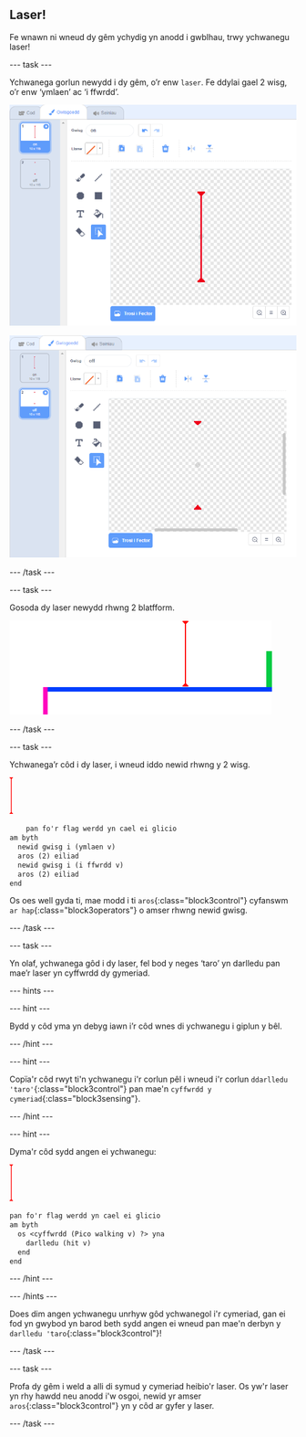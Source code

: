 ## Laser!

Fe wnawn ni wneud dy gêm ychydig yn anodd i gwblhau, trwy ychwanegu laser!

\--- task \---

Ychwanega gorlun newydd i dy gêm, o’r enw `laser`. Fe ddylai gael 2 wisg, o’r enw ‘ymlaen’ ac ‘i ffwrdd’.

![sgrinlun](images/dodge-lasers-costume1.png)

![sgrinlun](images/dodge-lasers-costume2.png)

\--- /task \---

\--- task \---

Gosoda dy laser newydd rhwng 2 blatfform.

![sgrinlun](images/dodge-lasers-position.png)

\--- /task \---

\--- task \---

Ychwanega’r côd i dy laser, i wneud iddo newid rhwng y 2 wisg.

![corlun laser](images/laser_sprite.png)

```blocks3
    pan fo'r flag werdd yn cael ei glicio
am byth 
  newid gwisg i (ymlaen v)
  aros (2) eiliad
  newid gwisg i (i ffwrdd v)
  aros (2) eiliad
end
```

Os oes well gyda ti, mae modd i ti `aros`{:class="block3control"} cyfanswm `ar hap`{:class="block3operators"} o amser rhwng newid gwisg.

\--- /task \---

\--- task \---

Yn olaf, ychwanega gôd i dy laser, fel bod y neges ‘taro’ yn darlledu pan mae’r laser yn cyffwrdd dy gymeriad.

\--- hints \---

\--- hint \---

Bydd y côd yma yn debyg iawn i’r côd wnes di ychwanegu i giplun y bêl.

\--- /hint \---

\--- hint \---

Copïa'r côd rwyt ti'n ychwanegu i'r corlun pêl i wneud i'r corlun `ddarlledu 'taro'`{:class="block3control"} pan mae'n `cyffwrdd y cymeriad`{:class="block3sensing"}.

\--- /hint \---

\--- hint \---

Dyma'r côd sydd angen ei ychwanegu:

![corlun laser](images/laser_sprite.png)

```blocks3
pan fo'r flag werdd yn cael ei glicio
am byth 
  os <cyffwrdd (Pico walking v) ?> yna 
    darlledu (hit v)
  end
end
```

\--- /hint \---

\--- /hints \---

Does dim angen ychwanegu unrhyw gôd ychwanegol i'r cymeriad, gan ei fod yn gwybod yn barod beth sydd angen ei wneud pan mae'n derbyn y `darlledu 'taro`{:class="block3control"}!

\--- /task \---

\--- task \---

Profa dy gêm i weld a alli di symud y cymeriad heibio'r laser. Os yw'r laser yn rhy hawdd neu anodd i'w osgoi, newid yr amser `aros`{:class="block3control"} yn y côd ar gyfer y laser.

\--- /task \---